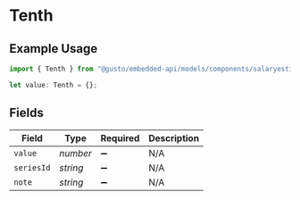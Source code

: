# Tenth

## Example Usage

```typescript
import { Tenth } from "@gusto/embedded-api/models/components/salaryestimate.js";

let value: Tenth = {};
```

## Fields

| Field              | Type               | Required           | Description        |
| ------------------ | ------------------ | ------------------ | ------------------ |
| `value`            | *number*           | :heavy_minus_sign: | N/A                |
| `seriesId`         | *string*           | :heavy_minus_sign: | N/A                |
| `note`             | *string*           | :heavy_minus_sign: | N/A                |